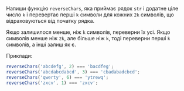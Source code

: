 Напиши функцію `reverseChars`, яка приймає рядок `str` і додатне ціле число `k` і перевертає перші `k` символи для кожних `2k` символів, що відраховуються від початку рядка.

Якщо залишилося менше, ніж `k` символів, переверни їх усі. Якщо символів менше ніж `2k`, але більше ніж `k`, тоді переверни перші `k` символів, а інші залиш як є.

Приклади:

```js
reverseChars('abcdefg', 2) === 'bacdfeg';
reverseChars('abcdabcdabcd', 3) === 'cbadabadcbcd';
reverseChars('qwerty', 6) === 'ytrewq';
reverseChars('zxcv', 1) === 'zxcv';
```
